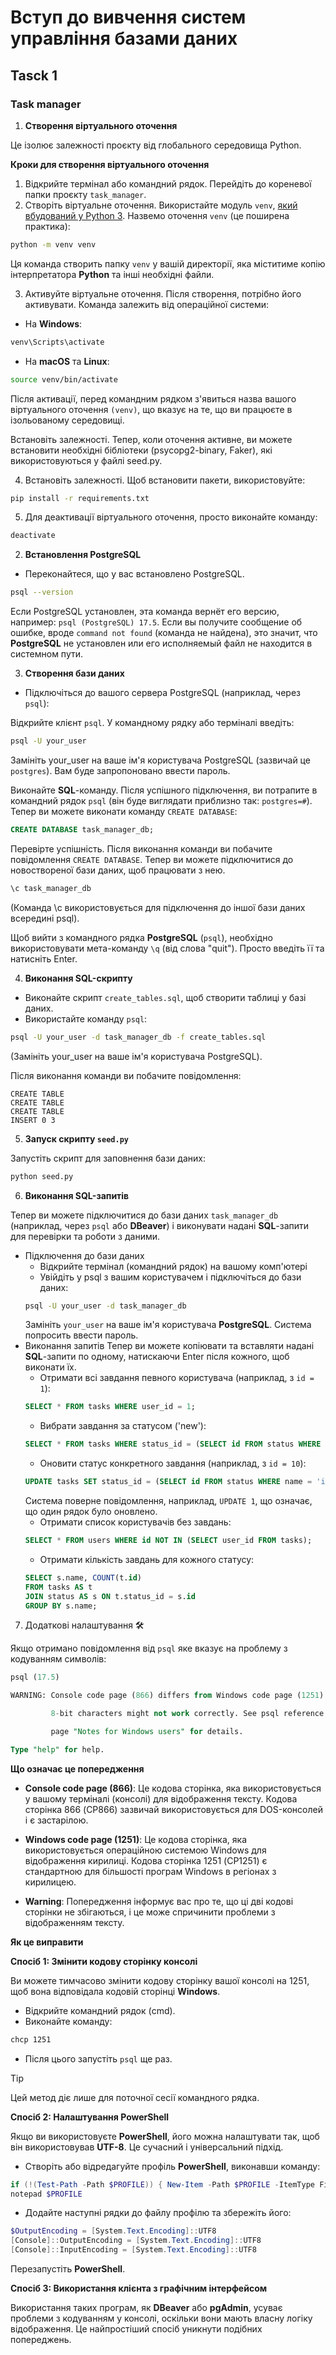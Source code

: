 # Вступ до вивчення систем управління базами даних

## Tasck 1

### Task manager

1. **Cтворення віртуального оточення**

Це ізолює залежності проєкту від глобального середовища Python.

**Кроки для створення віртуального оточення**

1) Відкрийте термінал або командний рядок. Перейдіть до кореневої папки проєкту ```task_manager```.
2) Створіть віртуальне оточення. Використайте модуль ```venv```, <u>який вбудований у Python 3</u>. Назвемо оточення ```venv``` (це поширена практика):

```bash
python -m venv venv
```

Ця команда створить папку ```venv``` у вашій директорії, яка міститиме копію інтерпретатора **Python** та інші необхідні файли.

3) Активуйте віртуальне оточення. Після створення, потрібно його активувати. Команда залежить від операційної системи:

- На **Windows**:

```bash
venv\Scripts\activate
```

- На **macOS** та **Linux**:

```bash
source venv/bin/activate
```

Після активації, перед командним рядком з'явиться назва вашого віртуального оточення ```(venv)```, що вказує на те, що ви працюєте в ізольованому середовищі.

Встановіть залежності. Тепер, коли оточення активне, ви можете встановити необхідні бібліотеки (psycopg2-binary, Faker), які використовуються у файлі seed.py.

4) Встановіть залежності.
Щоб встановити пакети, використовуйте:

```bash
pip install -r requirements.txt
```

5) Для деактивації віртуального оточення, просто виконайте команду:

```bash
deactivate
```

2. **Встановлення PostgreSQL**

- Переконайтеся, що у вас встановлено PostgreSQL.

```bash
psql --version
```

Если PostgreSQL установлен, эта команда вернёт его версию, например: ```psql (PostgreSQL) 17.5```.
Если вы получите сообщение об ошибке, вроде ```command not found``` (команда не найдена), это значит, что **PostgreSQL** не установлен или его исполняемый файл не находится в системном пути.

3. **Створення бази даних**

- Підключіться до вашого сервера PostgreSQL (наприклад, через ```psql```):

Відкрийте клієнт ```psql```. У командному рядку або терміналі введіть:

```bash
psql -U your_user
```

Замініть your_user на ваше ім'я користувача PostgreSQL (зазвичай це ```postgres```). Вам буде запропоновано ввести пароль.

Виконайте **SQL**-команду. Після успішного підключення, ви потрапите в командний рядок ```psql``` (він буде виглядати приблизно так: ```postgres=#```). Тепер ви можете виконати команду ```CREATE DATABASE```:

```sql
CREATE DATABASE task_manager_db;
```

Перевірте успішність. Після виконання команди ви побачите повідомлення ```CREATE DATABASE```. Тепер ви можете підключитися до новоствореної бази даних, щоб працювати з нею.

```sql
\c task_manager_db
```

(Команда \c використовується для підключення до іншої бази даних всередині psql).

Щоб вийти з командного рядка **PostgreSQL** (```psql```), необхідно використовувати мета-команду ```\q``` (від слова "quit"). Просто введіть її та натисніть Enter.

4. **Виконання SQL-скрипту**

- Виконайте скрипт ```create_tables.sql```, щоб створити таблиці у базі даних.
- Використайте команду ```psql```:

```bash
psql -U your_user -d task_manager_db -f create_tables.sql
```
(Замініть your_user на ваше ім'я користувача PostgreSQL).

Після виконання команди ви побачите повідомлення:

```
CREATE TABLE
CREATE TABLE
CREATE TABLE
INSERT 0 3
```

5. **Запуск скрипту ```seed.py```**

Запустіть скрипт для заповнення бази даних:

```bash
python seed.py
```

6. **Виконання SQL-запитів**

Тепер ви можете підключитися до бази даних ```task_manager_db``` (наприклад, через ```psql``` або **DBeaver**) і виконувати надані **SQL**-запити для перевірки та роботи з даними.

- Підключення до бази даних
    - Відкрийте термінал (командний рядок) на вашому комп'ютері
    - Увійдіть у psql з вашим користувачем і підключіться до бази даних:
    ```bash
    psql -U your_user -d task_manager_db
    ```
    Замініть ```your_user``` на ваше ім'я користувача **PostgreSQL**. Система попросить ввести пароль.
- Виконання запитів
Тепер ви можете копіювати та вставляти надані **SQL**-запити по одному, натискаючи Enter після кожного, щоб виконати їх.
    - Отримати всі завдання певного користувача (наприклад, з ```id = 1```):
    ```sql
    SELECT * FROM tasks WHERE user_id = 1;
    ```
    - Вибрати завдання за статусом ('new'):
    ```sql
    SELECT * FROM tasks WHERE status_id = (SELECT id FROM status WHERE name = 'new');
    ```
    - Оновити статус конкретного завдання (наприклад, з ```id = 10```):
    ```sql
    UPDATE tasks SET status_id = (SELECT id FROM status WHERE name = 'in progress') WHERE id = 10;
    ```
    Система поверне повідомлення, наприклад, ```UPDATE 1```, що означає, що один рядок було оновлено.
    - Отримати список користувачів без завдань:
    ```sql
    SELECT * FROM users WHERE id NOT IN (SELECT user_id FROM tasks);
    ```
    - Отримати кількість завдань для кожного статусу:
    ```sql
    SELECT s.name, COUNT(t.id)
    FROM tasks AS t
    JOIN status AS s ON t.status_id = s.id
    GROUP BY s.name;
    ```
7. Додаткові налаштування 🛠️

Якщо отримано повідомлення від ```psql``` яке вказує на проблему з кодуванням символів:

```sql
psql (17.5)

WARNING: Console code page (866) differs from Windows code page (1251)

         8-bit characters might not work correctly. See psql reference

         page "Notes for Windows users" for details.

Type "help" for help.
```

**Що означає це попередження**
- **Console code page (866)**: Це кодова сторінка, яка використовується у вашому терміналі (консолі) для відображення тексту. Кодова сторінка 866 (CP866) зазвичай використовується для DOS-консолей і є застарілою.

- **Windows code page (1251)**: Це кодова сторінка, яка використовується операційною системою Windows для відображення кирилиці. Кодова сторінка 1251 (CP1251) є стандартною для більшості програм Windows в регіонах з кирилицею.

- **Warning**: Попередження інформує вас про те, що ці дві кодові сторінки не збігаються, і це може спричинити проблеми з відображенням тексту.

**Як це виправити**

**Спосіб 1: Змінити кодову сторінку консолі**

Ви можете тимчасово змінити кодову сторінку вашої консолі на 1251, щоб вона відповідала кодовій сторінці **Windows**.

- Відкрийте командний рядок (cmd).
- Виконайте команду:

```bash
chcp 1251
```

- Після цього запустіть ```psql``` ще раз.

>[!tip]
>Цей метод діє лише для поточної сесії командного рядка.

**Спосіб 2: Налаштування PowerShell**

Якщо ви використовуєте **PowerShell**, його можна налаштувати так, щоб він використовував **UTF-8**. Це сучасний і універсальний підхід.

- Створіть або відредагуйте профіль **PowerShell**, виконавши команду:

```PowerShell
if (!(Test-Path -Path $PROFILE)) { New-Item -Path $PROFILE -ItemType File -Force }
notepad $PROFILE
```

- Додайте наступні рядки до файлу профілю та збережіть його:

```PowerShell
$OutputEncoding = [System.Text.Encoding]::UTF8
[Console]::OutputEncoding = [System.Text.Encoding]::UTF8
[Console]::InputEncoding = [System.Text.Encoding]::UTF8
```

Перезапустіть **PowerShell**.

**Спосіб 3: Використання клієнта з графічним інтерфейсом**

Використання таких програм, як **DBeaver** або **pgAdmin**, усуває проблеми з кодуванням у консолі, оскільки вони мають власну логіку відображення. Це найпростіший спосіб уникнути подібних попереджень.